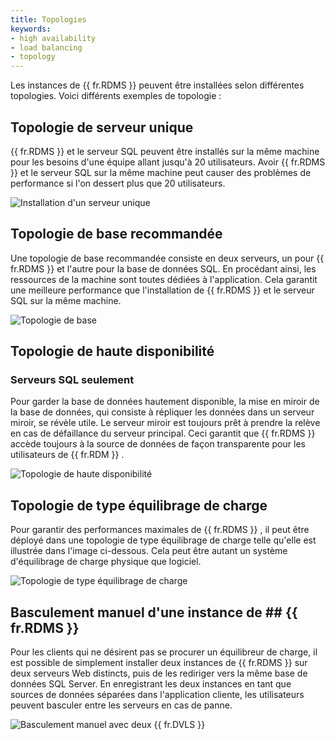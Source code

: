 ```yaml
---
title: Topologies
keywords:
- high availability
- load balancing
- topology
---
```

Les instances de {{ fr.RDMS }} peuvent être installées selon différentes topologies. Voici différents exemples de topologie :  

## Topologie de serveur unique  

{{ fr.RDMS }} et le serveur SQL peuvent être installés sur la même machine pour les besoins d'une équipe allant jusqu'à 20 utilisateurs. Avoir {{ fr.RDMS }} et le serveur SQL sur la même machine peut causer des problèmes de performance si l'on dessert plus que 20 utilisateurs.  

![Installation d'un serveur unique](/img/fr/server/ServerOp4010.png) 

## Topologie de base recommandée  

Une topologie de base recommandée consiste en deux serveurs, un pour {{ fr.RDMS }} et l'autre pour la base de données SQL. En procédant ainsi, les ressources de la machine sont toutes dédiées à l'application. Cela garantit une meilleure performance que l'installation de {{ fr.RDMS }} et le serveur SQL sur la même machine.  

![Topologie de base](/img/fr/server/ServerOp4011.png) 

## Topologie de haute disponibilité  

### Serveurs SQL seulement  

Pour garder la base de données hautement disponible, la mise en miroir de la base de données, qui consiste à répliquer les données dans un serveur miroir, se révèle utile. Le serveur miroir est toujours prêt à prendre la relève en cas de défaillance du serveur principal. Ceci garantit que {{ fr.RDMS }} accède toujours à la source de données de façon transparente pour les utilisateurs de {{ fr.RDM }} .  

![Topologie de haute disponibilité](/img/fr/server/ServerOp4012.png) 

## Topologie de type équilibrage de charge  

Pour garantir des performances maximales de {{ fr.RDMS }} , il peut être déployé dans une topologie de type équilibrage de charge telle qu'elle est illustrée dans l'image ci-dessous. Cela peut être autant un système d'équilibrage de charge physique que logiciel.  

![Topologie de type équilibrage de charge](/img/fr/server/ServerOp4013.png) 

## Basculement manuel d'une instance de ## {{ fr.RDMS }}  

Pour les clients qui ne désirent pas se procurer un équilibreur de charge, il est possible de simplement installer deux instances de {{ fr.RDMS }} sur deux serveurs Web distincts, puis de les rediriger vers la même base de données SQL Server. En enregistrant les deux instances en tant que sources de données séparées dans l'application cliente, les utilisateurs peuvent basculer entre les serveurs en cas de panne. 

![Basculement manuel avec deux {{ fr.DVLS }}](/img/fr/server/ServerOp4014.png) 
